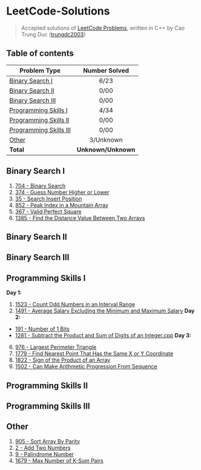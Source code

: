 # LeetCode-Solutions
> Accepted solutions of [LeetCode Problems](https://leetcode.com/problemset/all/), written in C++ by Cao Trung Duc ([trungdc2003](https://leetcode.com/trungdc2003/))

## Table of contents
|                   Problem Type                    | Number Solved |
|---------------------------------------------------|:-------------:|
| [Binary Search I](#Binary-Search-I)               |      6/23     |
| [Binary Search II](#Binary-Search-II)             |      0/00     |
| [Binary Search III](#Binary-Search-III)           |      0/00     |
| [Programming Skills I](#Programming-Skills-I)     |      4/34     |
| [Programming Skills II](#Programming-Skills-II)   |      0/00     |
| [Programming Skills III](#Programming-Skills-III) |      0/00     |
| [Other](#Other)                                   |    3/Unknown  |
| **Total**                                         |**Unknown/Unknown**|

## Binary Search I
1. [704 - Binary Search](source/704%20-%20Binary%20Search.cpp)
2. [374 - Guess Number Higher or Lower](source/374%20-%20Guess%20Number%20Higher%20or%20Lower.cpp)
3. [35 - Search Insert Position](source/35%20-%20Search%20Insert%20Position.cpp)
4. [852 - Peak Index in a Mountain Array](source/852%20-%20Peak%20Index%20in%20a%20Mountain%20Array.cpp)
5. [367 - Valid Perfect Square](source/367%20-%20Valid%20Perfect%20Square.cpp)
6. [1385 - Find the Distance Value Between Two Arrays](source/1385%20-%20Find%20the%20Distance%20Value%20Between%20Two%20Arrays.cpp)

## Binary Search II


## Binary Search III


## Programming Skills I
**Day 1:**
1. [1523 - Count Odd Numbers in an Interval Range](source/1523%20-%20Count%20Odd%20Numbers%20in%20an%20Interval%20Range.cpp)
2. [1491 - Average Salary Excluding the Minimum and Maximum Salary](source/1491%20-%20Average%20Salary%20Excluding%20the%20Minimum%20and%20Maximum%20Salary.cpp)
**Day 2:**
- [191 - Number of 1 Bits](source/191%20-%20Number%20of%201%20Bits.cpp)
- [1281 - Subtract the Product and Sum of Digits of an Integer.cpp](source/1281%20-%20Subtract%20the%20Product%20and%20Sum%20of%20Digits%20of%20an%20Integer.cpp)
**Day 3:**
6. [976 - Largest Perimeter Triangle](source/976%20-%20Largest%20Perimeter%20Triangle.cpp)
7. [1779 - Find Nearest Point That Has the Same X or Y Coordinate](source/1779%20-%20Find%20Nearest%20Point%20That%20Has%20the%20Same%20X%20or%20Y%20Coordinate.cpp)
8. [1822 - Sign of the Product of an Array](source/1822%20-%20Sign%20of%20the%20Product%20of%20an%20Array.cpp)
9. [1502 - Can Make Arithmetic Progression From Sequence](source/1502%20-%20Can%20Make%20Arithmetic%20Progression%20From%20Sequence.cpp)


## Programming Skills II


## Programming Skills III


## Other
1. [905 - Sort Array By Parity](source/905%20-%20Sort%20Array%20By%20Parity.cpp)
2. [2 - Add Two Numbers](source/2%20-%20Add%20Two%20Numbers.cpp)
3. [9 - Palindrome Number](source/9%20-%20Palindrome%20Number.cpp)
4. [1679 - Max Number of K-Sum Pairs](source/1679%20-%20Max%20Number%20of%20K-Sum%20Pairs.cpp)
